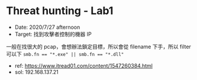 # Threat hunting - Lab1
* Date: 2020/7/27 afternoon
* Target: 找到攻擊者控制的機器 IP

一般在找很大的 pcap，會想辦法鎖定目標，所以會從 filename 下手，所以 filter 可以下 `smb.fn == "*.exe" || smb.fn == "*.dll"`

* ref: https://www.itread01.com/content/1547260384.html
* sol: 192.168.137.21
